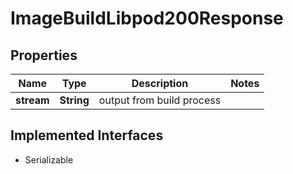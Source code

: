 

# ImageBuildLibpod200Response


## Properties

| Name | Type | Description | Notes |
|------------ | ------------- | ------------- | -------------|
|**stream** | **String** | output from build process |  |


## Implemented Interfaces

* Serializable


